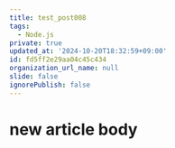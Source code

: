 ```yaml
---
title: test_post008
tags:
  - Node.js
private: true
updated_at: '2024-10-20T18:32:59+09:00'
id: fd5ff2e29aa04c45c434
organization_url_name: null
slide: false
ignorePublish: false
---
```

# new article body

